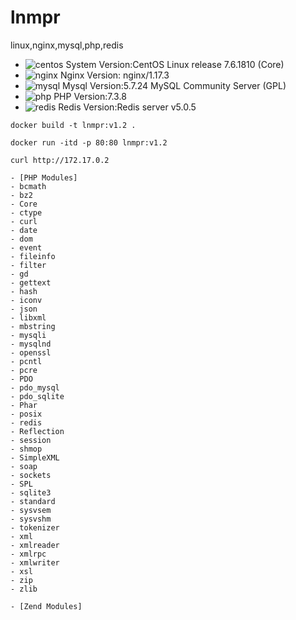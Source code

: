 # lnmpr
linux,nginx,mysql,php,redis

- ![centos](https://blog.centos.org/wp-content/uploads/2018/09/centos-logo-348x350-c.png) System Version:CentOS Linux release 7.6.1810 (Core)
- ![nginx](http://nginx.org/nginx.png) Nginx Version: nginx/1.17.3 
- ![mysql](https://www.mysql.com/common/logos/logo-mysql-170x115.png) Mysql Version:5.7.24 MySQL Community Server (GPL) 
- ![php](https://www.php.net//images/logos/new-php-logo.svg) PHP Version:7.3.8
- ![redis](https://redis.io/images/redis-white.png) Redis Version:Redis server v5.0.5

`docker build -t lnmpr:v1.2 .`

`docker run -itd -p 80:80 lnmpr:v1.2 `

`curl http://172.17.0.2`

```
- [PHP Modules]
- bcmath
- bz2
- Core
- ctype
- curl
- date
- dom
- event
- fileinfo
- filter
- gd
- gettext
- hash
- iconv
- json
- libxml
- mbstring
- mysqli
- mysqlnd
- openssl
- pcntl
- pcre
- PDO
- pdo_mysql
- pdo_sqlite
- Phar
- posix
- redis
- Reflection
- session
- shmop
- SimpleXML
- soap
- sockets
- SPL
- sqlite3
- standard
- sysvsem
- sysvshm
- tokenizer
- xml
- xmlreader
- xmlrpc
- xmlwriter
- xsl
- zip
- zlib

- [Zend Modules]
```
